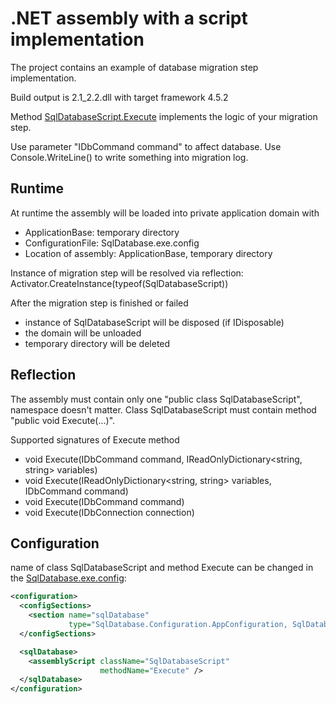 ﻿# .NET assembly with a script implementation
The project contains an example of database migration step implementation.

Build output is 2.1_2.2.dll with target framework 4.5.2

Method [SqlDatabaseScript.Execute](https://github.com/max-ieremenko/SqlDatabase/blob/master/Examples/CSharpMirationStep/SqlDatabaseScript.cs) implements the logic of your migration step.

Use parameter "IDbCommand command" to affect database.
Use Console.WriteLine() to write something into migration log.

## Runtime
At runtime the assembly will be loaded into private application domain with
* ApplicationBase: temporary directory
* ConfigurationFile: SqlDatabase.exe.config
* Location of assembly: ApplicationBase, temporary directory

Instance of migration step will be resolved via reflection: Activator.CreateInstance(typeof(SqlDatabaseScript))

After the migration step is finished or failed
- instance of SqlDatabaseScript will be disposed (if IDisposable)
- the domain will be unloaded
- temporary directory will be deleted

## Reflection
The assembly must contain only one "public class SqlDatabaseScript", namespace doesn't matter.
Class SqlDatabaseScript must contain method "public void Execute(...)".

Supported signatures of Execute method
* void Execute(IDbCommand command, IReadOnlyDictionary<string, string> variables)
* void Execute(IReadOnlyDictionary<string, string> variables, IDbCommand command)
* void Execute(IDbCommand command)
* void Execute(IDbConnection connection)

## Configuration
name of class SqlDatabaseScript and method Execute can be changed in the [SqlDatabase.exe.config](https://github.com/max-ieremenko/SqlDatabase/tree/master/Examples/ConfigurationFile):
```xml
<configuration>
  <configSections>
    <section name="sqlDatabase"
             type="SqlDatabase.Configuration.AppConfiguration, SqlDatabase"/>
  </configSections>

  <sqlDatabase>
    <assemblyScript className="SqlDatabaseScript"
                    methodName="Execute" />
  </sqlDatabase>
</configuration>
```